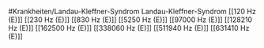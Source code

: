#Krankheiten/Landau-Kleffner-Syndrom
Landau-Kleffner-Syndrom
[[120 Hz (E)]]
[[230 Hz (E)]]
[[830 Hz (E)]]
[[5250 Hz (E)]]
[[97000 Hz (E)]]
[[128210 Hz (E)]]
[[162500 Hz (E)]]
[[338060 Hz (E)]]
[[511940 Hz (E)]]
[[631410 Hz (E)]]